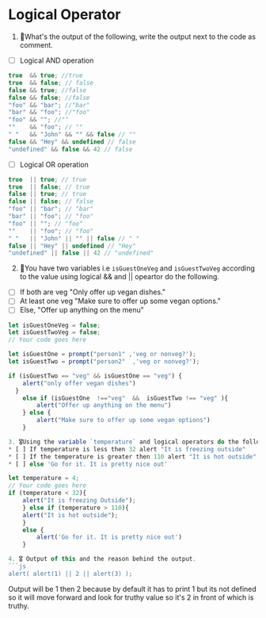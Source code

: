 # Logical Operator

1. 🥇What's the output of the following, write the output next to the code as comment.

* [ ] Logical AND operation

```js
true  && true; //true
true  && false; // false 
false && true; //false 
false && false; //false 
"foo" && "bar"; //"bar"
"bar" && "foo"; //"foo"
"foo" && ""; //""
""    && "foo"; // ""
" "   && "John" && "" && false // ""
false && "Hey" && undefined // false 
"undefined" && false && 42 // false 
```

* [ ] Logical OR operation
```js
true  || true; // true 
true  || false; // true 
false || true; // true 
false || false; // false 
"foo" || "bar"; // "bar"
"bar" || "foo"; // "foo"
"foo" || ""; // "foo"
""    || "foo"; // "foo"
" "   || "John" || "" || false // " "
false || "Hey" || undefined // "Hey"
"undefined" || false || 42 // "undefined"
```

2. 🥈You have two variables i.e `isGuestOneVeg` and  `isGuestTwoVeg` according to the value using logical && and || opeartor do the following.

* [ ] If both are veg "Only offer up vegan dishes."
* [ ] At least one veg  "Make sure to offer up some vegan options."
* [ ] Else, "Offer up anything on the menu"
```js
let isGuestOneVeg = false;
let isGuestTwoVeg = false;
// Your code goes here

let isGuestOne = prompt("person1" ,'veg or nonveg?');
let isGuestTwo = prompt("person2"  ,'veg or nonveg?');

if (isGuestTwo == "veg" && isGuestOne == "veg") {
	alert("only offer vegan dishes")
  }
	else if (isGuestOne  !=="veg"  &&  isGuestTwo !== "veg" ){
		alert("Offer up anything on the menu")
	} else {
		alert("Make sure to offer up some vegan options")
	}

3. 🎖Using the variable `temperature` and logical operators do the following
* [ ] If temperature is less then 32 alert "It is freezing outside"
* [ ] If the temperature is greater then 110 alert "It is hot outside"
* [ ] else 'Go for it. It is pretty nice out'

let temperature = 4;
// Your code goes here
if (temperature < 32){
	alert("It is freezing Outside");
	} else if (temperature > 110){
	alert("It is hot outside");
	}
	else {
		alert('Go for it. It is pretty nice out')
	}

4. 🎖 Output of this and the reason behind the output.
```js
alert( alert(1) || 2 || alert(3) );
```
Output will be 1 then 2 because by default it has to print 1 but its not defined so it will move forward and look for truthy value so it's 2 in front of which is truthy.
